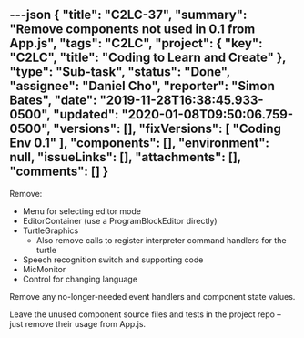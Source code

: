 ---json
{
  "title": "C2LC-37",
  "summary": "Remove components not used in 0.1 from App.js",
  "tags": "C2LC",
  "project": {
    "key": "C2LC",
    "title": "Coding to Learn and Create"
  },
  "type": "Sub-task",
  "status": "Done",
  "assignee": "Daniel Cho",
  "reporter": "Simon Bates",
  "date": "2019-11-28T16:38:45.933-0500",
  "updated": "2020-01-08T09:50:06.759-0500",
  "versions": [],
  "fixVersions": [
    "Coding Env 0.1"
  ],
  "components": [],
  "environment": null,
  "issueLinks": [],
  "attachments": [],
  "comments": []
}
---
Remove:

* Menu for selecting editor mode
* EditorContainer (use a ProgramBlockEditor directly)
* TurtleGraphics
  * Also remove calls to register interpreter command handlers for the turtle
* Speech recognition switch and supporting code
* MicMonitor
* Control for changing language

Remove any no-longer-needed event handlers and component state values.

Leave the unused component source files and tests in the project repo – just remove their usage from App.js.

        